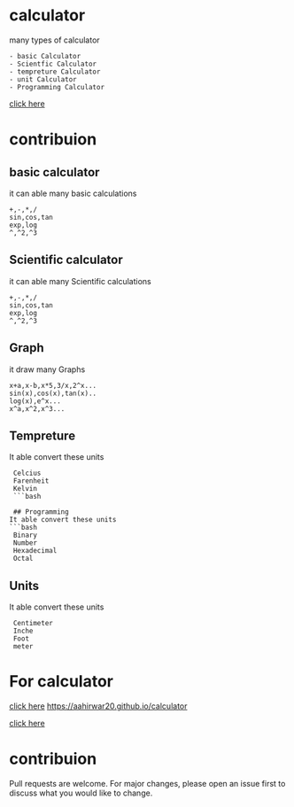 # calculator
 many types of calculator
 ```
 - basic Calculator
 - Scientfic Calculator
 - tempreture Calculator
 - unit Calculator
 - Programming Calculator
 ```

[click here](https://aahirwar20.github.io/calculator/)
# contribuion

## basic calculator
 it can able many basic calculations
 
 ```
 +,-,*,/
 sin,cos,tan
 exp,log
 ^,^2,^3
 ```

 ## Scientific calculator
 it can able many Scientific calculations
 ```
 +,-,*,/
 sin,cos,tan
 exp,log
 ^,^2,^3
 ```

 ##  Graph
 it draw many Graphs
 ```
 x+a,x-b,x*5,3/x,2^x...
 sin(x),cos(x),tan(x)..
 log(x),e^x...
 x^a,x^2,x^3...
 ```

 ## Tempreture 
 It able convert these units
 ```
  Celcius
  Farenheit
  Kelvin
  ```bash

  ## Programming
 It able convert these units
 ```bash
  Binary
  Number
  Hexadecimal
  Octal
  ```

  ## Units 
 It able convert these units
 ```
  Centimeter
  Inche
  Foot
  meter
  ```

# For calculator
[click here](https://aahirwar20.github.io/calculator/)
 https://aahirwar20.github.io/calculator

[click here](https://aahirwar20.github.io/calculator/)
# contribuion

Pull requests are welcome. For major changes,
please open an issue first to discuss what you would like to change.
